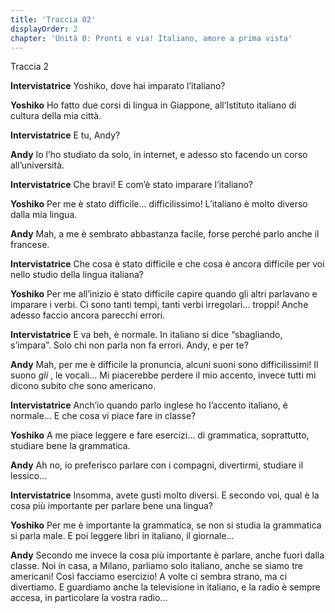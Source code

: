 ```yaml
---
title: 'Traccia 02'
displayOrder: 2
chapter: 'Unità 0: Pronti e via! Italiano, amore a prima vista'
---
```


Traccia 2

**Intervistatrice** Yoshiko, dove hai imparato l’italiano?

**Yoshiko** Ho fatto due corsi di lingua in Giappone, all’Istituto italiano di cultura della mia città.

**Intervistatrice** E tu, Andy?

**Andy** Io l’ho studiato da solo, in internet, e adesso sto facendo un corso all’università.

**Intervistatrice** Che bravi! E com’è stato imparare l’italiano?

**Yoshiko** Per me è stato difficile... difficilissimo! L’italiano è molto diverso dalla mia lingua.

**Andy** Mah, a me è sembrato abbastanza facile, forse perché parlo anche il francese.

**Intervistatrice** Che cosa è stato difficile e che cosa è ancora difficile per voi nello studio della lingua italiana?

**Yoshiko** Per me all’inizio è stato difficile capire quando gli altri parlavano e imparare i verbi. Ci sono tanti tempi, tanti verbi irregolari... troppi! Anche adesso faccio ancora parecchi errori.

**Intervistatrice** E va beh, è normale. In italiano si dice “sbagliando, s’impara”. Solo chi non parla non fa errori. Andy, e per te?

**Andy** Mah, per me è difficile la pronuncia, alcuni suoni sono difficilissimi! Il suono _gli_ , le vocali... Mi piacerebbe perdere il mio accento, invece tutti mi dicono subito che sono americano.

**Intervistatrice** Anch’io quando parlo inglese ho l’accento italiano, è normale... E che cosa vi piace fare in classe?

**Yoshiko** A me piace leggere e fare esercizi... di grammatica, soprattutto, studiare bene la grammatica.

**Andy** Ah no, io preferisco parlare con i compagni, divertirmi, studiare il lessico...

**Intervistatrice** Insomma, avete gusti molto diversi. E secondo voi, qual è la cosa più importante per parlare bene una lingua?

**Yoshiko** Per me è importante la grammatica, se non si studia la grammatica si parla male. E poi leggere libri in italiano, il giornale...

**Andy** Secondo me invece la cosa più importante è parlare, anche fuori dalla classe. Noi in casa, a Milano, parliamo solo italiano, anche se siamo tre americani! Così facciamo esercizio! A volte ci sembra strano, ma ci divertiamo. E guardiamo anche la televisione in italiano, e la radio è sempre accesa, in particolare la vostra radio...
